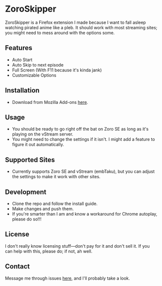 # ZoroSkipper

ZoroSkipper is a Firefox extension I made because I want to fall asleep watching pirated anime like a pleb. It should work with most streaming sites; you might need to mess around with the options some.

## Features

- Auto Start
- Auto Skip to next episode
- Full Screen (With F11 because it's kinda jank)
- Customizable Options

## Installation

- Download from Mozilla Add-ons [here](https://addons.mozilla.org/en-US/firefox/addon/zoroskipper/).

## Usage

- You should be ready to go right off the bat on Zoro SE as long as it's playing on the vStream server.
- You might need to change the settings if it isn't. I might add a feature to figure it out automatically.

## Supported Sites

- Currently supports Zoro SE and vStream (embTaku), but you can adjust the settings to make it work with other sites.

## Development

- Clone the repo and follow the install guide.
- Make changes and push them.
- If you're smarter than I am and know a workaround for Chrome autoplay, please do so!!!

## License

I don't really know licensing stuff—don't pay for it and don't sell it. If you can help with this, please do; if not, ah well.

## Contact

Message me through issues [here](https://github.com/Nam0/ZoroSkipper/issues), and I'll probably take a look.
